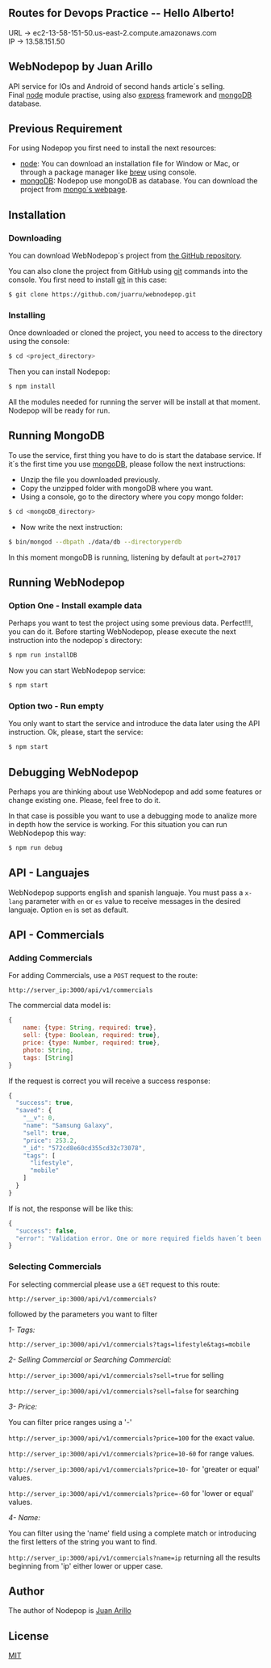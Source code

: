 ## Routes for Devops Practice -- Hello Alberto!

URL -> ec2-13-58-151-50.us-east-2.compute.amazonaws.com  
IP -> 13.58.151.50

## WebNodepop by Juan Arillo

  API service for IOs and Android of second hands article´s selling.  
  Final [node](http://nodejs.org) module practise, using also [express](https://github.com/expressjs/express) framework and [mongoDB](https://www.mongodb.com/) database.
  

## Previous Requirement

For using Nodepop you first need to install the next resources:

- [node](http://nodejs.org): You can download an installation file for Window or Mac, or through a package manager like [brew](http://brew.sh/) using console.
- [mongoDB](https://www.mongodb.com/): Nodepop use mongoDB as database. You can download the project from [mongo´s webpage](https://www.mongodb.com/).


## Installation

### Downloading

You can download WebNodepop´s project from [the GitHub repository](https://github.com/juarru/webnodepop.git).

You can also clone the project from GitHub using [git](https://git-scm.com/) commands into the console. You first need to install [git](https://git-scm.com/) in this case:  

```bash
$ git clone https://github.com/juarru/webnodepop.git
```

### Installing

Once downloaded or cloned the project, you need to access to the directory using the console:

```bash
$ cd <project_directory> 
```

Then you can install Nodepop:

```bash
$ npm install
```

All the modules needed for running the server will be install at that moment. Nodepop will be ready for run.

## Running MongoDB

To use the service, first thing you have to do is start the database service. If it´s the first time you use [mongoDB](https://www.mongodb.com/), please follow the next instructions:

- Unzip the file you downloaded previously.
- Copy the unzipped folder with mongoDB where you want.
- Using a console, go to the directory where you copy mongo folder:

```bash
$ cd <mongoDB_directory>
```

- Now write the next instruction:

```bash
$ bin/mongod --dbpath ./data/db --directoryperdb
```

In this moment mongoDB is running, listening by default at `port=27017`

## Running WebNodepop

### Option One - Install example data

Perhaps you want to test the project using some previous data. Perfect!!!, you can do it. Before starting WebNodepop, please execute the next instruction into the nodepop´s directory:

```bash
$ npm run installDB
```

Now you can start WebNodepop service:

```bash
$ npm start
```

### Option two - Run empty

You only want to start the service and introduce the data later using the API instruction. Ok, please, start the service:

```bash
$ npm start
```

## Debugging WebNodepop
Perhaps you are thinking about use WebNodepop and add some features or change existing one. Please, feel free to do it.
  
In that case is possible you want to use a debugging mode to analize more in depth how the service is working. For this situation you can run WebNodepop this way:

```bash
$ npm run debug
```

## API - Languajes

WebNodepop supports english and spanish languaje. You must pass a `x-lang` parameter with `en` or `es` value to receive messages in the desired languaje. Option `en` is set as default.

## API - Commercials

### Adding Commercials

For adding Commercials, use a `POST` request to the route:

`http://server_ip:3000/api/v1/commercials`

The commercial data model is:

```js
{
    name: {type: String, required: true},
    sell: {type: Boolean, required: true},
    price: {type: Number, required: true},
    photo: String,
    tags: [String]
}
```

If the request is correct you will receive a success response:

```js
{
  "success": true,
  "saved": {
    "__v": 0,
    "name": "Samsung Galaxy",
    "sell": true,
    "price": 253.2,
    "_id": "572cd8e60cd355cd32c73078",
    "tags": [
      "lifestyle",
      "mobile"
    ]
  }
}
```

If is not, the response will be like this:

```js
{
  "success": false,
  "error": "Validation error. One or more required fields haven´t been inserted"
}
```

### Selecting Commercials

For selecting commercial please use a `GET` request to this route:

`http://server_ip:3000/api/v1/commercials?`

followed by the parameters you want to filter

*1- Tags:*

`http://server_ip:3000/api/v1/commercials?tags=lifestyle&tags=mobile`


*2- Selling Commercial or Searching Commercial:*

`http://server_ip:3000/api/v1/commercials?sell=true` for selling

`http://server_ip:3000/api/v1/commercials?sell=false` for searching

*3- Price:*

You can filter price ranges using a '-'

`http://server_ip:3000/api/v1/commercials?price=100` for the exact value.

`http://server_ip:3000/api/v1/commercials?price=10-60` for range values.

`http://server_ip:3000/api/v1/commercials?price=10-` for 'greater or equal' values.

`http://server_ip:3000/api/v1/commercials?price=-60` for 'lower or equal' values.

*4- Name:*

You can filter using the 'name' field using a complete match or introducing the first letters of the string you want to find.

`http://server_ip:3000/api/v1/commercials?name=ip` returning all the results beginning from 'ip' either lower or upper case.

## Author

The author of Nodepop is [Juan Arillo](https://github.com/juarru)

## License

  [MIT](LICENSE)
